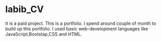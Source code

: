 # labib_CV
It is a paid project. This is a portfolio. I spend around couple of month to build up this portfolio. I used basic web-development languages like JavaScript,Bootstap,CSS and HTML.
